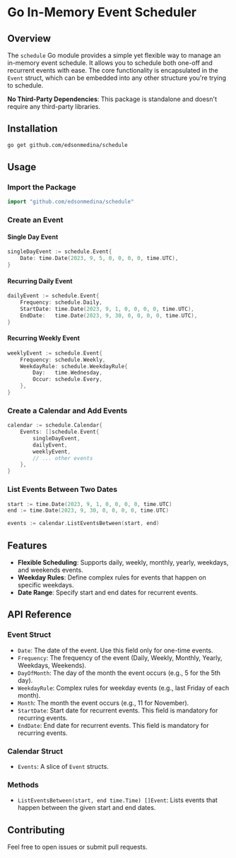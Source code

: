 # Go In-Memory Event Scheduler

## Overview

The `schedule` Go module provides a simple yet flexible way to manage an in-memory event schedule. It allows you to schedule both one-off and recurrent events with ease. The core functionality is encapsulated in the `Event` struct, which can be embedded into any other structure you're trying to schedule.

**No Third-Party Dependencies**: This package is standalone and doesn't require any third-party libraries.

## Installation

```bash
go get github.com/edsonmedina/schedule
```

## Usage

### Import the Package

```go
import "github.com/edsonmedina/schedule"
```

### Create an Event

#### Single Day Event

```go
singleDayEvent := schedule.Event{
    Date: time.Date(2023, 9, 5, 0, 0, 0, 0, time.UTC),
}
```

#### Recurring Daily Event

```go
dailyEvent := schedule.Event{
    Frequency: schedule.Daily,
    StartDate: time.Date(2023, 9, 1, 0, 0, 0, 0, time.UTC),
    EndDate:   time.Date(2023, 9, 30, 0, 0, 0, 0, time.UTC),
}
```

#### Recurring Weekly Event

```go
weeklyEvent := schedule.Event{
    Frequency: schedule.Weekly,
    WeekdayRule: schedule.WeekdayRule{
        Day:   time.Wednesday,
        Occur: schedule.Every,
    },
}
```

### Create a Calendar and Add Events

```go
calendar := schedule.Calendar{
    Events: []schedule.Event{
        singleDayEvent,
        dailyEvent,
        weeklyEvent,
        // ... other events
    },
}
```

### List Events Between Two Dates

```go
start := time.Date(2023, 9, 1, 0, 0, 0, 0, time.UTC)
end := time.Date(2023, 9, 30, 0, 0, 0, 0, time.UTC)

events := calendar.ListEventsBetween(start, end)
```

## Features

- **Flexible Scheduling**: Supports daily, weekly, monthly, yearly, weekdays, and weekends events.
- **Weekday Rules**: Define complex rules for events that happen on specific weekdays.
- **Date Range**: Specify start and end dates for recurrent events.

## API Reference

### Event Struct

- `Date`: The date of the event. Use this field only for one-time events.
- `Frequency`: The frequency of the event (Daily, Weekly, Monthly, Yearly, Weekdays, Weekends).
- `DayOfMonth`: The day of the month the event occurs (e.g., 5 for the 5th day).
- `WeekdayRule`: Complex rules for weekday events (e.g., last Friday of each month).
- `Month`: The month the event occurs (e.g., 11 for November).
- `StartDate`: Start date for recurrent events. This field is mandatory for recurring events.
- `EndDate`: End date for recurrent events. This field is mandatory for recurring events.

### Calendar Struct

- `Events`: A slice of `Event` structs.

### Methods

- `ListEventsBetween(start, end time.Time) []Event`: Lists events that happen between the given start and end dates.

## Contributing

Feel free to open issues or submit pull requests.
